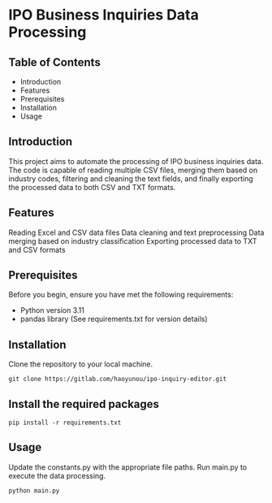 # IPO Business Inquiries Data Processing
## Table of Contents
* Introduction
* Features
* Prerequisites
* Installation
* Usage

## Introduction
This project aims to automate the processing of IPO business inquiries data. The code is capable of reading multiple CSV files, merging them based on industry codes, filtering and cleaning the text fields, and finally exporting the processed data to both CSV and TXT formats.

## Features
Reading Excel and CSV data files
Data cleaning and text preprocessing
Data merging based on industry classification
Exporting processed data to TXT and CSV formats

## Prerequisites
Before you begin, ensure you have met the following requirements:
* Python version 3.11
* pandas library (See requirements.txt for version details)

## Installation
Clone the repository to your local machine.
```
git clone https://gitlab.com/haoyunou/ipo-inquiry-editor.git
```

## Install the required packages
```
pip install -r requirements.txt
```

## Usage
Update the constants.py with the appropriate file paths.
Run main.py to execute the data processing.
```
python main.py
```

